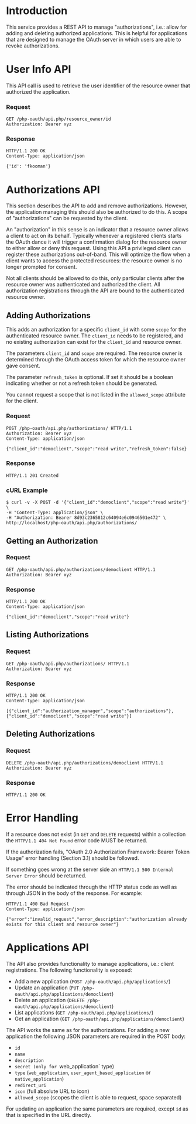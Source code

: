 # Introduction

This service provides a REST API to manage "authorizations", i.e.: allow for
adding and deleting authorized applications. This is helpful for applications
that are designed to manage the OAuth server in which users are able to revoke
authorizations.

# User Info API

This API call is used to retrieve the user identifier of the resource owner
that authorized the application.

### Request

    GET /php-oauth/api.php/resource_owner/id
    Authorization: Bearer xyz

### Response

    HTTP/1.1 200 OK
    Content-Type: application/json

    {'id': 'fkooman'}

# Authorizations API

This section describes the API to add and remove authorizations. However, the 
application managing this should also be authorized to do this. A scope of 
"authorizations" can be requested by the client. 

An "authorization" in this sense is an indicator that a resource owner allows
a client to act on its behalf. Typically whenever a registered clients starts
the OAuth dance it will trigger a confirmation dialog for the resource owner
to either allow or deny this request. Using this API a privileged client can
register these authorizations out-of-band. This will optimize the flow when
a client wants to access the protected resources: the resource owner is no 
longer prompted for consent.

Not all clients should be allowed to do this, only particular clients after the 
resource owner was authenticated and authorized the client. All authorization
registrations through the API are bound to the authenticated resource owner.

## Adding Authorizations

This adds an authorization for a specific `client_id` with some `scope` for
the authenticated resource owner. The `client_id` needs to be registered, and
no existing authorization can exist for the `client_id` and resource owner.

The parameters `client_id` and `scope` are required. The resource owner is 
determined through the OAuth access token for which the resource owner gave
consent.

The parameter `refresh_token` is optional. If set it should be a boolean 
indicating whether or not a refresh token should be generated.

You cannot request a scope that is not listed in the `allowed_scope` attribute
for the client.
 
### Request

    POST /php-oauth/api.php/authorizations/ HTTP/1.1
    Authorization: Bearer xyz
    Content-Type: application/json

    {"client_id":"democlient","scope":"read write","refresh_token":false}

### Response

    HTTP/1.1 201 Created

### cURL Example

    $ curl -v -X POST -d '{"client_id":"democlient","scope":"read write"}' \
    -H "Content-Type: application/json" \
    -H "Authorization: Bearer 8d93c2365812c64094e6c0946501e472" \
    http://localhost/php-oauth/api.php/authorizations/

## Getting an Authorization

### Request

    GET /php-oauth/api.php/authorizations/democlient HTTP/1.1
    Authorization: Bearer xyz

### Response

    HTTP/1.1 200 OK
    Content-Type: application/json

    {"client_id":"democlient","scope":"read write"}

## Listing Authorizations

### Request

    GET /php-oauth/api.php/authorizations/ HTTP/1.1
    Authorization: Bearer xyz

### Response

    HTTP/1.1 200 OK
    Content-Type: application/json

    [{"client_id":"authorization_manager","scope":"authorizations"},{"client_id":"democlient","scope":"read write"}]

## Deleting Authorizations

### Request

    DELETE /php-oauth/api.php/authorizations/democlient HTTP/1.1
    Authorization: Bearer xyz

### Response

    HTTP/1.1 200 OK

# Error Handling

If a resource does not exist (in `GET` and `DELETE` requests) within a 
collection the `HTTP/1.1 404 Not Found` error code MUST be returned.

If the authorization fails, "OAuth 2.0 Authorization Framework: Bearer Token
Usage" error handling (Section 3.1) should be followed.

If something goes wrong at the server side an 
`HTTP/1.1 500 Internal Server Error` should be returned.

The error should be indicated through the HTTP status code as well as through
JSON in the body of the response. For example:

    HTTP/1.1 400 Bad Request
    Content-Type: application/json

    {"error":"invalid_request","error_description":"authorization already exists for this client and resource owner"}

# Applications API

The API also provides functionality to manage applications, i.e.: client 
registrations. The following functionality is exposed:

* Add a new application (`POST /php-oauth/api.php/applications/`)
* Update an application (`PUT /php-oauth/api.php/applications/democlient`)
* Delete an application (`DELETE /php-oauth/api.php/applications/democlient`)
* List applications (`GET /php-oauth/api.php/applications/`)
* Get an application (`GET /php-oauth/api.php/applications/democlient`)

The API works the same as for the authorizations. For adding a new application
the following JSON parameters are required in the POST body:

* `id`
* `name`
* `description`
* `secret (only for `web_application` type)
* `type` (`web_application`, `user_agent_based_application` or `native_application`)
* `redirect_uri`
* `icon` (full absolute URL to icon)
* `allowed_scope` (scopes the client is able to request, space separated)

For updating an application the same parameters are required, except `id` as 
that is specified in the URL directly.

